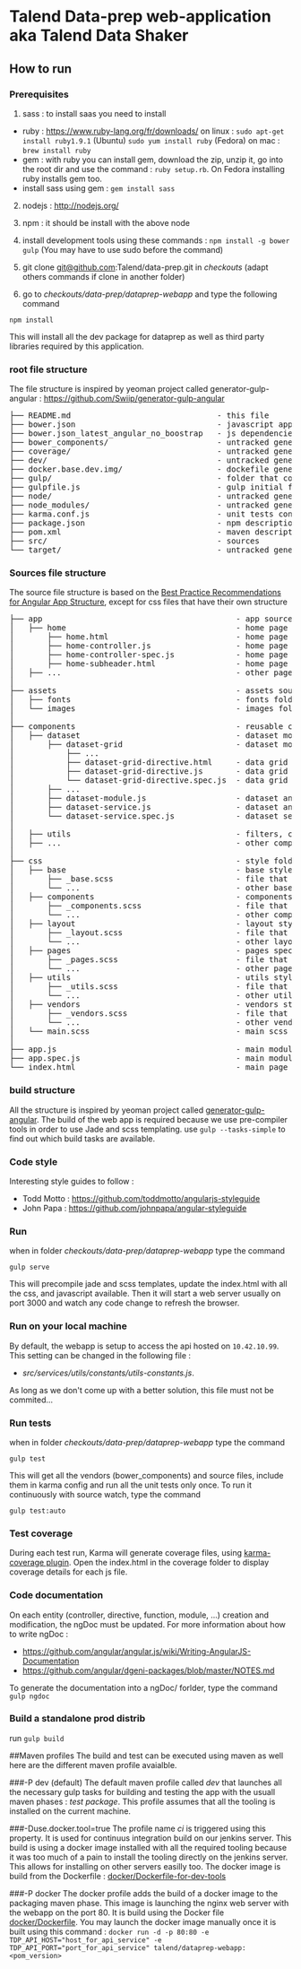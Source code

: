 # Talend Data-prep web-application aka Talend Data Shaker
## How to run
### Prerequisites
1. sass : to install saas you need to install 
  * ruby : https://www.ruby-lang.org/fr/downloads/
     on linux : `sudo apt-get install ruby1.9.1` (Ubuntu) `sudo yum install ruby` (Fedora)
     on mac : `brew install ruby`
  * gem : with ruby you can install gem, download the zip, unzip it, go into the root dir and use the command : `ruby setup.rb`. On Fedora installing ruby installs gem too.
  * install sass using gem : `gem install sass`
2. nodejs : http://nodejs.org/
3. npm : it should be install with the above node
4. install development tools using these commands :
`npm install -g bower gulp`
(You may have to use sudo before the command)

5. git clone git@github.com:Talend/data-prep.git in _checkouts_ (adapt others commands if clone in another folder)
6. go to _checkouts/data-prep/dataprep-webapp_ and type the following command

`npm install`

This will install all the dev package for dataprep as well as third party libraries required by this application.

### root file structure
The file structure is inspired by yeoman project called generator-gulp-angular : https://github.com/Swiip/generator-gulp-angular

<pre>
├── README.md                               - this file
├── bower.json                              - javascript app external dependencies
├── bower.json_latest_angular_no_boostrap   - js dependencies without bootstrap and using the latest angular (no used today)
├── bower_components/                       - untracked generated folder where external javascript dependencies are located
├── coverage/                               - untracked generated folder where karma istanbul plugin will put coverage files
├── dev/                                    - untracked generated folder where you find an autonomous deployment of the app dev
├── docker.base.dev.img/                    - dockefile generated to create a base image with npm, bower, git
├── gulp/                                   - folder that contains all build files
├── gulpfile.js                             - gulp initial file
├── node/                                   - untracked generated folder created when using maven
├── node_modules/                           - untracked generated folder for gulp build node modules
├── karma.conf.js                           - unit tests configuration
├── package.json                            - npm description for build tools dependencies
├── pom.xml                                 - maven description file
├── src/                                    - sources
└── target/                                 - untracked generated folder for maven build
</pre>


### Sources file structure
The source file structure is based on the [Best Practice Recommendations for Angular App Structure](https://docs.google.com/document/d/1XXMvReO8-Awi1EZXAXS4PzDzdNvV6pGcuaF4Q9821Es/pub), except for css files that have their own structure

<pre>
├── app                                         - app source folder
│   ├── home                                    - home page sources
│       ├── home.html                           - home page
│       ├── home-controller.js                  - home page controller
│       ├── home-controller-spec.js             - home page controller unit tests
│       ├── home-subheader.html                 - home page subheader included in home.html
│   ├── ...                                     - other page folder
│
├── assets                                      - assets source folder
│   ├── fonts                                   - fonts folder
│   └── images                                  - images folder
│
├── components                                  - reusable components folder
│   ├── dataset                                 - dataset module folder
│       ├── dataset-grid                        - dataset module folder
│           ├── ...
│           ├── dataset-grid-directive.html     - data grid directive template
│           ├── dataset-grid-directive.js       - data grid directive
│           └── dataset-grid-directive.spec.js  - data grid directive unit tests
│       ├── ...
│       ├── dataset-module.js                   - dataset angular module
│       ├── dataset-service.js                  - dataset angular service registered in dataset module
│       └── dataset-service.spec.js             - dataset service unit tests
│
│   ├── utils                                   - filters, constants, ...
│   ├── ...                                     - other component folder
│
├── css                                         - style folder
│   ├── base                                    - base styles (reset, typography, ...)
│       ├── _base.scss                          - file that only imports all base styles
│       └── ...                                 - other base styles, imported in _base.scss
│   ├── components                              - components styles (Buttons, Carousel, Cover, Dropdown, ...)
│       ├── _components.scss                    - file that only imports all components styles
│       └── ...                                 - other components styles, imported in _components.scss
│   ├── layout                                  - layout styles (Navigation, Grid system, Header, Footer, Sidebar, Forms, ...)
│       ├── _layout.scss                        - file that only imports all layout styles
│       └── ...                                 - other layout styles, imported in _layout.scss
│   ├── pages                                   - pages specific styles (home page, ...)
│       ├── _pages.scss                         - file that only imports all pages styles
│       └── ...                                 - other pages styles, imported in _pages.scss
│   ├── utils                                   - utils styles (Mixins, Colors, ...)
│       ├── _utils.scss                         - file that only imports all utils styles
│       └── ...                                 - other utils styles, imported in _utils.scss
│   ├── vendors                                 - vendors styles (third party frameworks)
│       ├── _vendors.scss                       - file that only imports all vendors styles
│       └── ...                                 - other vendors styles, imported in _vendors.scss
│   └── main.scss                               - main scss that only imports _base.scss, _components.scss, _layout.scss, _pages.scss, _utils.scss, _vendors.scss
│
├── app.js                                      - main module
├── app.spec.js                                 - main module config unit tests
└── index.html                                  - main page
</pre>

### build structure
All the structure is inspired by yeoman project called [generator-gulp-angular](https://github.com/Swiip/generator-gulp-angular).
The build of the web app is required because we use pre-compiler tools in order to use Jade and scss templating.
use `gulp --tasks-simple` to find out which build tasks are available.

### Code style
Interesting style guides to follow : 
* Todd Motto : https://github.com/toddmotto/angularjs-styleguide
* John Papa : https://github.com/johnpapa/angular-styleguide

### Run
when in folder _checkouts/data-prep/dataprep-webapp_ type the command

`gulp serve`

This will precompile jade and scss templates, update the index.html with all the css, and javascript available. 
Then it will start a web server usually on port 3000 and watch any code change to refresh the browser. 

### Run on your local machine
By default, the webapp is setup to access the api hosted on `10.42.10.99`. This setting can be changed in the following file :

* _src/services/utils/constants/utils-constants.js_.

As long as we don't come up with a better solution, this file must not be commited...

### Run tests
when in folder _checkouts/data-prep/dataprep-webapp_ type the command

`gulp test`

This will get all the vendors (bower_components) and source files, include them in karma config and run all the unit tests only once.
To run it continuously with source watch, type the command

`gulp test:auto`

### Test coverage
During each test run, Karma will generate coverage files, using [karma-coverage plugin](https://github.com/karma-runner/karma-coverage).
Open the index.html in the coverage folder to display coverage details for each js file.

### Code documentation
On each entity (controller, directive, function, module, ...) creation and modification, the ngDoc must be updated.
For more information about how to write ngDoc :
* https://github.com/angular/angular.js/wiki/Writing-AngularJS-Documentation
* https://github.com/angular/dgeni-packages/blob/master/NOTES.md

To generate the documentation into a ngDoc/ forlder, type the command
`gulp ngdoc`

### Build a standalone prod distrib
run
`gulp build`

##Maven profiles
The build and test can be executed using maven as well here are the different maven profile avaialble.

###-P dev (default)
The default maven profile called *dev* that launches all the necessary gulp tasks for building and testing the app with the usuall maven phases : *test* *package*.
This profile assumes that all the tooling is installed on the current machine.

###-Duse.docker.tool=true
The profile name *ci* is triggered using this property. It is used for continuus integration build on our jenkins server. This build is using a docker image installed with all the required tooling because it was too much of a pain to install the tooling directly on the jenkins server. This allows for installing on other servers easilly too.
The docker image is build from the Dockerfile : [docker/Dockerfile-for-dev-tools](docker/Dockerfile-for-dev-tools)

###-P docker
The docker profile adds the build of a docker image to the packaging maven phase.
This image is launching the nginx web server with the webapp on the port 80. It is build using the Docker file [docker/Dockerfile](docker/Dockerfile).
You may launch the docker image manually once it is built using this command : `docker run -d -p 80:80 -e TDP_API_HOST="host_for_api_service" -e TDP_API_PORT="port_for_api_service" talend/dataprep-webapp:<pom_version>`
